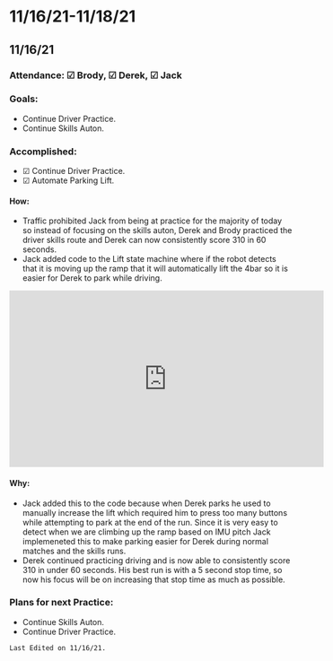 # 11/16/21-11/18/21
## 11/16/21
### Attendance: &#9745; Brody, &#9745; Derek, &#9745; Jack
### Goals:
- Continue Driver Practice.
- Continue Skills Auton.
### Accomplished:
- &#9745; Continue Driver Practice.
- &#9745; Automate Parking Lift.
#### How:
- Traffic prohibited Jack from being at practice for the majority of today so instead of focusing on the skills auton, Derek and Brody practiced the driver skills route and Derek can now consistently score 310 in 60 seconds. 
- Jack added code to the Lift state machine where if the robot detects that it is moving up the ramp that it will automatically lift the 4bar so it is easier for Derek to park while driving.

<iframe width="560" height="315" src="https://www.youtube.com/embed/mVVa8C5wOs8" title="YouTube video player" frameborder="0" allow="accelerometer; autoplay; clipboard-write; encrypted-media; gyroscope; picture-in-picture" allowfullscreen></iframe>

#### Why:
- Jack added this to the code because when Derek parks he used to manually increase the lift which required him to press too many buttons while attempting to park at the end of the run. Since it is very easy to detect when we are climbing up the ramp based on IMU pitch Jack implemeneted this to make parking easier for Derek during normal matches and the skills runs.
- Derek continued practicing driving and is now able to consistently score 310 in under 60 seconds. His best run is with a 5 second stop time, so now his focus will be on increasing that stop time as much as possible.
### Plans for next Practice:
- Continue Skills Auton.
- Continue Driver Practice.

```{important}
Last Edited on 11/16/21.
```